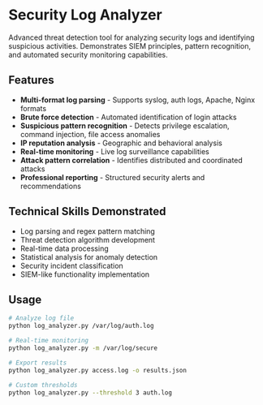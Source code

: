 # Security Log Analyzer

Advanced threat detection tool for analyzing security logs and identifying suspicious activities. Demonstrates SIEM principles, pattern recognition, and automated security monitoring capabilities.

## Features
- **Multi-format log parsing** - Supports syslog, auth logs, Apache, Nginx formats
- **Brute force detection** - Automated identification of login attacks
- **Suspicious pattern recognition** - Detects privilege escalation, command injection, file access anomalies
- **IP reputation analysis** - Geographic and behavioral analysis
- **Real-time monitoring** - Live log surveillance capabilities
- **Attack pattern correlation** - Identifies distributed and coordinated attacks
- **Professional reporting** - Structured security alerts and recommendations

## Technical Skills Demonstrated
- Log parsing and regex pattern matching
- Threat detection algorithm development
- Real-time data processing
- Statistical analysis for anomaly detection
- Security incident classification
- SIEM-like functionality implementation

## Usage
```bash
# Analyze log file
python log_analyzer.py /var/log/auth.log

# Real-time monitoring
python log_analyzer.py -m /var/log/secure

# Export results
python log_analyzer.py access.log -o results.json

# Custom thresholds
python log_analyzer.py --threshold 3 auth.log
